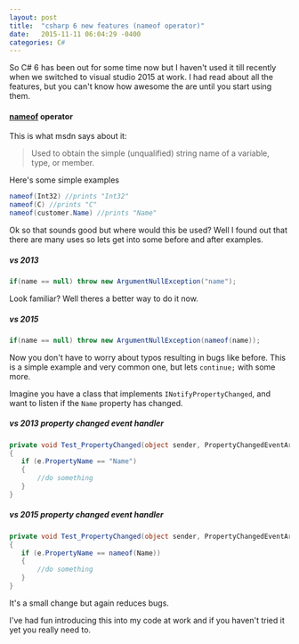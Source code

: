 ```yaml
---
layout: post
title:  "csharp 6 new features (nameof operator)"
date:   2015-11-11 06:04:29 -0400
categories: C#
---
```

So C# 6 has been out for some time now but I haven't used it till recently when we switched to visual studio 2015 at work. I had read about all the features, but you can't know how awesome the are until you start using them.

#### [nameof](https://msdn.microsoft.com/en-us/library/dn986596.aspx) operator
This is what msdn says about it:
>Used to obtain the simple (unqualified) string name of a variable, type, or member.

Here's some simple examples
```csharp
nameof(Int32) //prints "Int32"
nameof(C) //prints "C"
nameof(customer.Name) //prints "Name"
```

Ok so that sounds good but where would this be used? Well I found out that there are many uses so lets get into some before and after examples.

##### vs 2013
```csharp
if(name == null) throw new ArgumentNullException("name");
```
Look familiar? Well theres a better way to do it now.
##### vs 2015
```csharp
if(name == null) throw new ArgumentNullException(nameof(name));
```
Now you don't have to worry about typos resulting in bugs like before. This is a simple example and very common one, but lets `continue;` with some more.

Imagine you have a class that implements `INotifyPropertyChanged`, and want to listen if the `Name` property has changed.
##### vs 2013 property changed event handler
```csharp
private void Test_PropertyChanged(object sender, PropertyChangedEventArgs e)
{
   if (e.PropertyName == "Name")
   {
       //do something  
   }
}
```
##### vs 2015 property changed event handler
```csharp
private void Test_PropertyChanged(object sender, PropertyChangedEventArgs e)
{
   if (e.PropertyName == nameof(Name))
   {
       //do something  
   }
}
```
It's a small change but again reduces bugs.

I've had fun introducing this into my code at work and if you haven't tried it yet you really need to.
